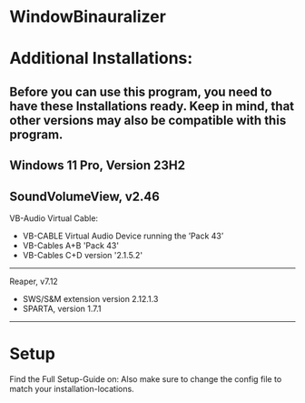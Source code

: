 # WindowBinauralizer

# Additional Installations:
Before you can use this program, you need to have these Installations ready.
Keep in mind, that other versions may also be compatible with this program.
------------------------------------------
Windows 11 Pro, Version 23H2
------------------------------------------
SoundVolumeView, v2.46
------------------------------------------
VB-Audio Virtual Cable:
 - VB-CABLE Virtual Audio Device running the ’Pack 43’
 - VB-Cables A+B 'Pack 43'
 - VB-Cables C+D version '2.1.5.2'
------------------------------------------
Reaper, v7.12
 - SWS/S&M extension version 2.12.1.3
 - SPARTA, version 1.7.1
------------------------------------------

# Setup
Find the Full Setup-Guide on: 
Also make sure to change the config file to match your installation-locations.
